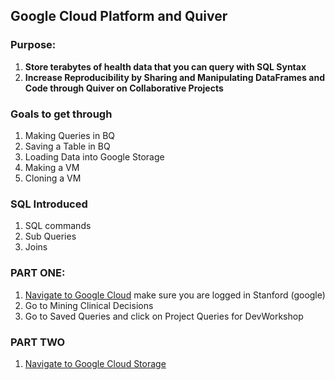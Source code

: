 ## Google Cloud Platform and Quiver 

### Purpose: 

 1. **Store terabytes of health data that you can query with SQL Syntax**  
 2. **Increase Reproducibility by Sharing and Manipulating DataFrames and Code through Quiver on Collaborative Projects** 


### Goals to get through 
 
1. Making Queries in BQ  
2. Saving a Table in BQ 
3. Loading Data into Google Storage 
4. Making a VM 
5. Cloning a VM 

### SQL Introduced 
1. SQL commands 
2. Sub Queries
3. Joins 


### PART ONE: 
1. [Navigate to Google Cloud](https://console.cloud.google.com/) make sure you are logged in Stanford (google)
2. Go to Mining Clinical Decisions 
3. Go to Saved Queries and click on Project Queries for DevWorkshop 

### PART TWO 
1. [Navigate to Google Cloud Storage](https://console.cloud.google.com/storage/browser?project=mining-clinical-decisions&folder&organizationId=302681460499)
